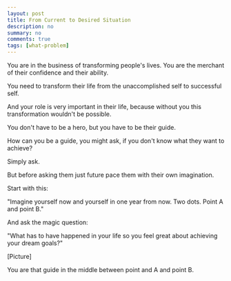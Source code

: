 ```yaml
---
layout: post
title: From Current to Desired Situation
description: no
summary: no
comments: true
tags: [what-problem]
---
```


You are in the business of transforming people's lives. You are the merchant of their confidence and their ability.


You need to transform their life from the unaccomplished self to successful self.

And your role is very important in their life, because without you this transformation wouldn't be possible.

You don't have to be a hero, but you have to be their guide.

How can you be a guide, you might ask, if you don't know what they want to achieve? 

Simply ask.

But before asking them just future pace them with their own imagination.

Start with this:

"Imagine yourself now and yourself in one year from now. Two dots. Point A and point B." 

And ask the magic question:

"What has to have happened in your life so you feel great about  achieving your dream goals?"


[Picture]

You are that guide in the middle between point and A and point B. 




 